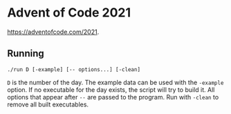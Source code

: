# Advent of Code 2021

https://adventofcode.com/2021.

## Running

```shell
./run D [-example] [-- options...] [-clean]
```

`D` is the number of the day.
The example data can be used with the `-example` option.
If no executable for the day exists, the script will try to build it.
All options that appear after `--` are passed to the program.
Run with `-clean` to remove all built executables.

